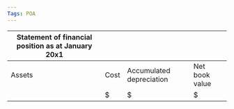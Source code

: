 ```yaml
---
Tags: POA
---
```

| Statement of financial position as at January 20x1 |      |                          |                |
| -------------------------------------------------- | ---- | ------------------------ | -------------- |
| Assets                                             | Cost | Accumulated depreciation | Net book value |
|                                                    | \$   | \$                       | \$             |
